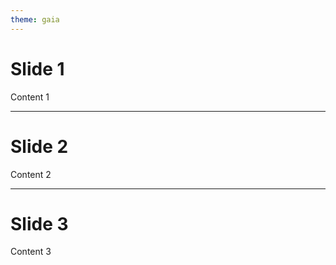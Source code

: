 ```yaml
---
theme: gaia
---
```


# Slide 1

Content 1

<!--
1枚目です。
2秒待ちます。
-->

---

# Slide 2

Content 2

<!--
2枚目です。
-->

<!--
コメントを2つ以上に分けて書くか、文章が長い場合に複数ぎょうで表示されます。
-->

<!--
4秒待ちます。
-->

---

# Slide 3

Content 3

<!--
最後です
-->